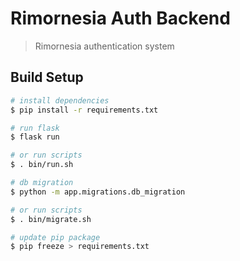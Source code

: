 # Rimornesia Auth Backend

> Rimornesia authentication system

## Build Setup

``` bash
# install dependencies
$ pip install -r requirements.txt

# run flask
$ flask run 

# or run scripts
$ . bin/run.sh

# db migration
$ python -m app.migrations.db_migration

# or run scripts
$ . bin/migrate.sh

# update pip package
$ pip freeze > requirements.txt
```
